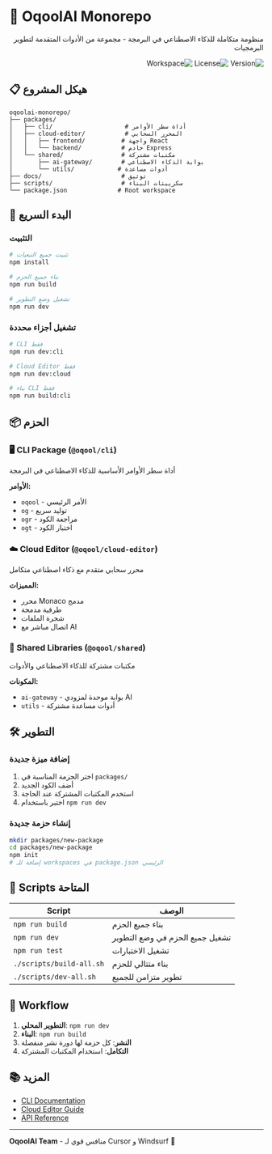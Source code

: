 # 🧠 OqoolAI Monorepo

<div dir="rtl">

منظومة متكاملة للذكاء الاصطناعي في البرمجة - مجموعة من الأدوات المتقدمة لتطوير البرمجيات

![Version](https://img.shields.io/badge/version-5.0.0-blue.svg)
![License](https://img.shields.io/badge/license-MIT-green.svg)
![Workspace](https://img.shields.io/badge/workspace-monorepo-purple.svg)

</div>

## 📋 هيكل المشروع

```
oqoolai-monorepo/
├── packages/
│   ├── cli/                    # أداة سطر الأوامر
│   ├── cloud-editor/           # المحرر السحابي
│   │   ├── frontend/          # واجهة React
│   │   └── backend/           # خادم Express
│   └── shared/                # مكتبات مشتركة
│       ├── ai-gateway/        # بوابة الذكاء الاصطناعي
│       └── utils/            # أدوات مساعدة
├── docs/                      # توثيق
├── scripts/                   # سكريبتات البناء
└── package.json              # Root workspace
```

## 🚀 البدء السريع

### التثبيت
```bash
# تثبيت جميع التبعيات
npm install

# بناء جميع الحزم
npm run build

# تشغيل وضع التطوير
npm run dev
```

### تشغيل أجزاء محددة

```bash
# CLI فقط
npm run dev:cli

# Cloud Editor فقط  
npm run dev:cloud

# بناء CLI فقط
npm run build:cli
```

## 📦 الحزم

### 🖥️ CLI Package (`@oqool/cli`)
أداة سطر الأوامر الأساسية للذكاء الاصطناعي في البرمجة

**الأوامر:**
- `oqool` - الأمر الرئيسي
- `og` - توليد سريع  
- `ogr` - مراجعة الكود
- `ogt` - اختبار الكود

### ☁️ Cloud Editor (`@oqool/cloud-editor`)
محرر سحابي متقدم مع ذكاء اصطناعي متكامل

**المميزات:**
- محرر Monaco مدمج
- طرفية مدمجة  
- شجرة الملفات
- اتصال مباشر مع AI

### 🔧 Shared Libraries (`@oqool/shared`)
مكتبات مشتركة للذكاء الاصطناعي والأدوات

**المكونات:**
- `ai-gateway` - بوابة موحدة لمزودي AI
- `utils` - أدوات مساعدة مشتركة

## 🛠️ التطوير

### إضافة ميزة جديدة
1. اختر الحزمة المناسبة في `packages/`
2. أضف الكود الجديد
3. استخدم المكتبات المشتركة عند الحاجة
4. اختبر باستخدام `npm run dev`

### إنشاء حزمة جديدة
```bash
mkdir packages/new-package
cd packages/new-package
npm init
# إضافة للـ workspaces في package.json الرئيسي
```

## 📜 Scripts المتاحة

| Script | الوصف |
|--------|--------|
| `npm run build` | بناء جميع الحزم |
| `npm run dev` | تشغيل جميع الحزم في وضع التطوير |  
| `npm run test` | تشغيل الاختبارات |
| `./scripts/build-all.sh` | بناء متتالي للحزم |
| `./scripts/dev-all.sh` | تطوير متزامن للجميع |

## 🔄 Workflow

1. **التطوير المحلي**: `npm run dev`
2. **البناء**: `npm run build` 
3. **النشر**: كل حزمة لها دورة نشر منفصلة
4. **التكامل**: استخدام المكتبات المشتركة

## 📚 المزيد

- [CLI Documentation](packages/cli/README.md)
- [Cloud Editor Guide](packages/cloud-editor/README.md)
- [API Reference](docs/api.md)

---

**OqoolAI Team** - منافس قوي لـ Cursor و Windsurf 🚀